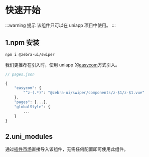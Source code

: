 # 快速开始

:::warning 提示
该组件只可以在 uniapp 项目中使用。
:::

## 1.npm 安装

```bash
npm i @zebra-ui/swiper
```

我们更推荐在引入时，使用 uniapp 的[easycom](https://uniapp.dcloud.io/collocation/pages?id=easycom)方式引入。

```js
// pages.json

{
    "easycom": {
        "^z-(.*)": "@zebra-ui/swiper/components/z-$1/z-$1.vue"
    },
    "pages": [...],
    "globalStyle": {
        ...
    }
}
```

## 2.uni_modules

通过[插件市场](https://ext.dcloud.net.cn/plugin?id=7273)直接导入该组件，无需任何配置即可使用此组件。
